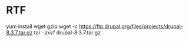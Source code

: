 # RTF

yum install wget gzip
wget -c https://ftp.drupal.org/files/projects/drupal-8.3.7.tar.gz
tar -zxvf drupal-8.3.7.tar.gz
